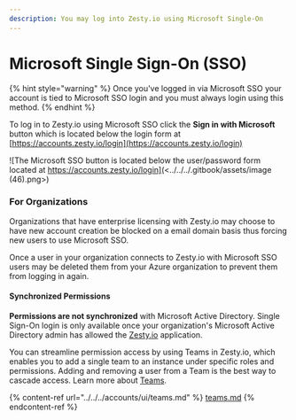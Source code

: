 ```yaml
---
description: You may log into Zesty.io using Microsoft Single-On
---
```


# Microsoft Single Sign-On (SSO)

{% hint style="warning" %}
Once you've logged in via Microsoft SSO your account is tied to Microsoft SSO login and you must always login using this method.
{% endhint %}

To log in to Zesty.io using Microsoft SSO click the **Sign in with Microsoft** button which is located below the login form at [https://accounts.zesty.io/login](https://accounts.zesty.io/login)

![The Microsoft SSO button is located below the user/password form located at https://accounts.zesty.io/login](<../../../.gitbook/assets/image (46).png>)

### For Organizations

Organizations that have enterprise licensing with Zesty.io may choose to have new account creation be blocked on a email domain basis thus forcing new users to use Microsoft SSO.

Once a user in your organization connects to Zesty.io with Microsoft SSO users may be deleted them from your Azure organization to prevent them from logging in again.

#### Synchronized Permissions

**Permissions are not synchronized** with Microsoft Active Directory. Single Sign-On login is only available once your organization's Microsoft Active Directory admin has allowed the [Zesty.io](http://zesty.io/) application.

You can streamline permission access by using Teams in Zesty.io, which enables you to add a single team to an instance under specific roles and permissions. Adding and removing a user from a Team is the best way to cascade access. Learn more about [Teams](../../../accounts/ui/teams.md).

{% content-ref url="../../../accounts/ui/teams.md" %}
[teams.md](../../../accounts/ui/teams.md)
{% endcontent-ref %}

